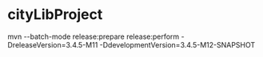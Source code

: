 cityLibProject
==============

mvn --batch-mode release:prepare release:perform -DreleaseVersion=3.4.5-M11 -DdevelopmentVersion=3.4.5-M12-SNAPSHOT
